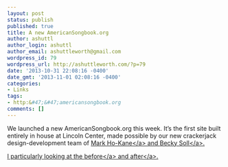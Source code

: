 ```yaml
---
layout: post
status: publish
published: true
title: A new AmericanSongbook.org
author: ashuttl
author_login: ashuttl
author_email: ashuttleworth@gmail.com
wordpress_id: 79
wordpress_url: http://ashuttleworth.com/?p=79
date: '2013-10-31 22:08:16 -0400'
date_gmt: '2013-11-01 02:08:16 -0400'
categories:
- Links
tags:
- http:&#47;&#47;americansongbook.org
comments: []
---
```

<p>We launched a new AmericanSongbook.org this week. It&rsquo;s the first site built entirely in house at Lincoln Center, made possible by our new crackerjack design-development team of <a title="Mark Ho-Kane" href="http:&#47;&#47;mhokane.tumblr.com">Mark Ho-Kane<&#47;a> and <a title="Becky Soll" href="http:&#47;&#47;www.beckysoll.com">Becky Soll<&#47;a>.</p>
<p>I particularly looking at the <a href="http:&#47;&#47;americansongbook.org&#47;2013&#47;lea-salonga.html">before<&#47;a> and <a href="http:&#47;&#47;americansongbook.org&#47;events&#47;lawrence-brownlee">after<&#47;a>.</p>
